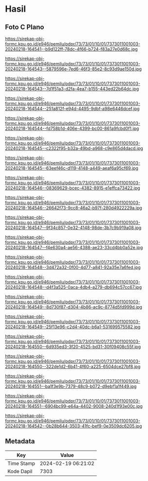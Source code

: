 # Hasil

## Foto C Plano

https://sirekap-obj-formc.kpu.go.id/e946/pemilu/pdpr/73/73/01/10/01/7373011001003-20240218-164541--b9d122ff-78dc-4f66-b724-f83a27e0d68c.jpg

https://sirekap-obj-formc.kpu.go.id/e946/pemilu/pdpr/73/73/01/10/01/7373011001003-20240218-164543--5879596e-7ed6-46f3-85e2-8c93d9ae150d.jpg

https://sirekap-obj-formc.kpu.go.id/e946/pemilu/pdpr/73/73/01/10/01/7373011001003-20240218-164543--7d1f51a3-d2fa-4ea7-b155-443ed22b64dc.jpg

https://sirekap-obj-formc.kpu.go.id/e946/pemilu/pdpr/73/73/01/10/01/7373011001003-20240218-164544--251a812f-e94d-4495-9dbf-a98e6446dcef.jpg

https://sirekap-obj-formc.kpu.go.id/e946/pemilu/pdpr/73/73/01/10/01/7373011001003-20240218-164544--fd758b1d-406e-4399-bc00-861a9fcbd0f1.jpg

https://sirekap-obj-formc.kpu.go.id/e946/pemilu/pdpr/73/73/01/10/01/7373011001003-20240218-164545--c2322f95-b32a-49bd-a968-c9e865d4dacd.jpg

https://sirekap-obj-formc.kpu.go.id/e946/pemilu/pdpr/73/73/01/10/01/7373011001003-20240218-164545--63eef46c-d119-4148-a449-aeaf6a95cf69.jpg

https://sirekap-obj-formc.kpu.go.id/e946/pemilu/pdpr/73/73/01/10/01/7373011001003-20240218-164546--08369629-bcec-4382-8915-e1effca73422.jpg

https://sirekap-obj-formc.kpu.go.id/e946/pemilu/pdpr/73/73/01/10/01/7373011001003-20240218-164546--26642f73-9cc8-46a2-b97f-280d4922229a.jpg

https://sirekap-obj-formc.kpu.go.id/e946/pemilu/pdpr/73/73/01/10/01/7373011001003-20240218-164547--9f34c857-0e32-4148-98de-3b7c9b919a08.jpg

https://sirekap-obj-formc.kpu.go.id/e946/pemilu/pdpr/73/73/01/10/01/7373011001003-20240218-164547--f4e630a4-ae56-4388-ae23-33cd4bb0a52e.jpg

https://sirekap-obj-formc.kpu.go.id/e946/pemilu/pdpr/73/73/01/10/01/7373011001003-20240218-164548--3d472a32-0f00-4d77-a841-92a35e7a6fed.jpg

https://sirekap-obj-formc.kpu.go.id/e946/pemilu/pdpr/73/73/01/10/01/7373011001003-20240218-164548--d4f3a525-0aca-4db4-a279-db694c57cc67.jpg

https://sirekap-obj-formc.kpu.go.id/e946/pemilu/pdpr/73/73/01/10/01/7373011001003-20240218-164549--8d730f87-d304-4b86-ac9c-8774d5fd999d.jpg

https://sirekap-obj-formc.kpu.go.id/e946/pemilu/pdpr/73/73/01/10/01/7373011001003-20240218-164549--25f13e96-c2d4-40dc-b6a1-531699575582.jpg

https://sirekap-obj-formc.kpu.go.id/e946/pemilu/pdpr/73/73/01/10/01/7373011001003-20240218-164550--6d935ed3-3f20-4525-bd31-30f09408c55f.jpg

https://sirekap-obj-formc.kpu.go.id/e946/pemilu/pdpr/73/73/01/10/01/7373011001003-20240218-164550--322de1d2-6b41-4f60-a225-6504dce27bf8.jpg

https://sirekap-obj-formc.kpu.go.id/e946/pemilu/pdpr/73/73/01/10/01/7373011001003-20240218-164551--ba1f3e9b-7379-48c9-b072-d9ebf1a1f449.jpg

https://sirekap-obj-formc.kpu.go.id/e946/pemilu/pdpr/73/73/01/10/01/7373011001003-20240218-164551--6904bc99-e64a-4402-9008-240d1f93e00c.jpg

https://sirekap-obj-formc.kpu.go.id/e946/pemilu/pdpr/73/73/01/10/01/7373011001003-20240218-164542--0b28b644-3503-41fc-bef9-0e3509dc6205.jpg


## Metadata

| Key        | Value               |
| ---------- | ------------------- |
| Time Stamp | 2024-02-19 06:21:02 |
| Kode Dapil | 7303                |



